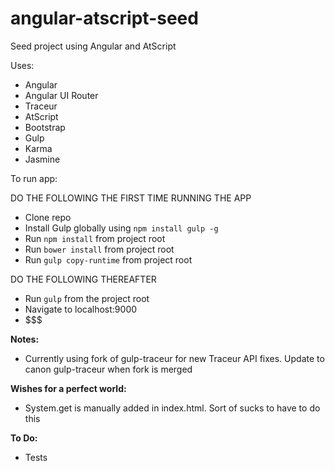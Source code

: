angular-atscript-seed
================

Seed project using Angular and AtScript

Uses:

* Angular
* Angular UI Router
* Traceur
* AtScript
* Bootstrap
* Gulp
* Karma
* Jasmine


To run app:

DO THE FOLLOWING THE FIRST TIME RUNNING THE APP
* Clone repo
* Install Gulp globally using `npm install gulp -g`
* Run `npm install` from project root
* Run `bower install` from project root
* Run `gulp copy-runtime` from project root

DO THE FOLLOWING THEREAFTER
* Run `gulp` from the project root
* Navigate to localhost:9000
* $$$

**Notes:**
* Currently using fork of gulp-traceur for new Traceur API fixes.  Update to canon gulp-traceur when fork is merged

**Wishes for a perfect world:**
* System.get is manually added in index.html.  Sort of sucks to have to do this

**To Do:**
* Tests


